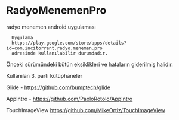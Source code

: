 # RadyoMenemenPro
radyo menemen android uygulaması


      Uygulama 
      https://play.google.com/store/apps/details?id=com.incitorrent.radyo.menemen.pro
      adresinde kullanılabilir durumdadır.

Önceki sürümündeki bütün eksiklikleri ve hataların giderilmiş halidir.


Kullanılan 3. parti kütüphaneler

Glide - https://github.com/bumptech/glide

AppIntro - https://github.com/PaoloRotolo/AppIntro

TouchImageView https://github.com/MikeOrtiz/TouchImageView